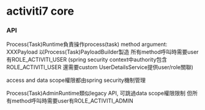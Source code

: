 # activiti7 core

### API

Process(Task)Runtime負責操作process(task)
method argument: XXXPayload 以Process(Task)PayloadBuilder製造
所有method呼叫時需要user有ROLE_ACTIVITI_USER
(spring security context中authority包含ROLE_ACTIVITI_USER
還需要custom UserDetailsService提供user/role關聯)

access and data scope權限都由spring security機制管理

Process(Task)AdminRuntime類似legacy API, 可跳過data scope權限限制
但所有method呼叫時需要user有ROLE_ACTIVITI_ADMIN
